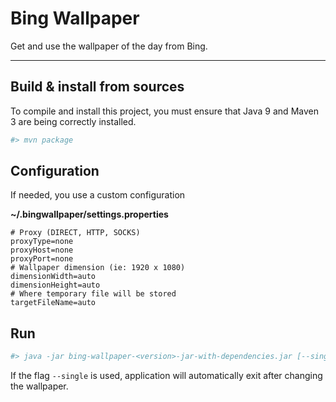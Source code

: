 # Bing Wallpaper

Get and use the wallpaper of the day from Bing.
*****

## Build & install from sources
To compile and install this project, you must ensure that Java 9 and Maven 3 are being correctly installed.

```bash
#> mvn package
```


## Configuration
If needed, you use a custom configuration

**~/.bingwallpaper/settings.properties**
```
# Proxy (DIRECT, HTTP, SOCKS)
proxyType=none
proxyHost=none
proxyPort=none
# Wallpaper dimension (ie: 1920 x 1080)
dimensionWidth=auto
dimensionHeight=auto
# Where temporary file will be stored
targetFileName=auto
```


## Run

```bash
#> java -jar bing-wallpaper-<version>-jar-with-dependencies.jar [--single]]
```

If the flag `--single` is used, application will automatically exit after changing the wallpaper.
